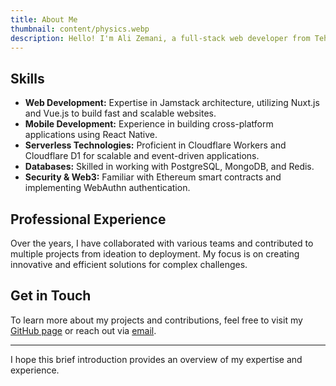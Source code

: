 ```yaml
---
title: About Me
thumbnail: content/physics.webp
description: Hello! I'm Ali Zemani, a full-stack web developer from Tehran, Iran. With over 16 years of experience in the tech industry, especially in web and mobile application development, I am always eager to learn and implement new technologies.
---
```


## Skills

- **Web Development:** Expertise in Jamstack architecture, utilizing Nuxt.js and Vue.js to build fast and scalable websites.
- **Mobile Development:** Experience in building cross-platform applications using React Native.
- **Serverless Technologies:** Proficient in Cloudflare Workers and Cloudflare D1 for scalable and event-driven applications.
- **Databases:** Skilled in working with PostgreSQL, MongoDB, and Redis.
- **Security & Web3:** Familiar with Ethereum smart contracts and implementing WebAuthn authentication.

## Professional Experience

Over the years, I have collaborated with various teams and contributed to multiple projects from ideation to deployment. My focus is on creating innovative and efficient solutions for complex challenges.

## Get in Touch

To learn more about my projects and contributions, feel free to visit my [GitHub page](https://github.com/mehotkhan) or reach out via [email](mailto:hi@mohet.ir).

---

I hope this brief introduction provides an overview of my expertise and experience.
